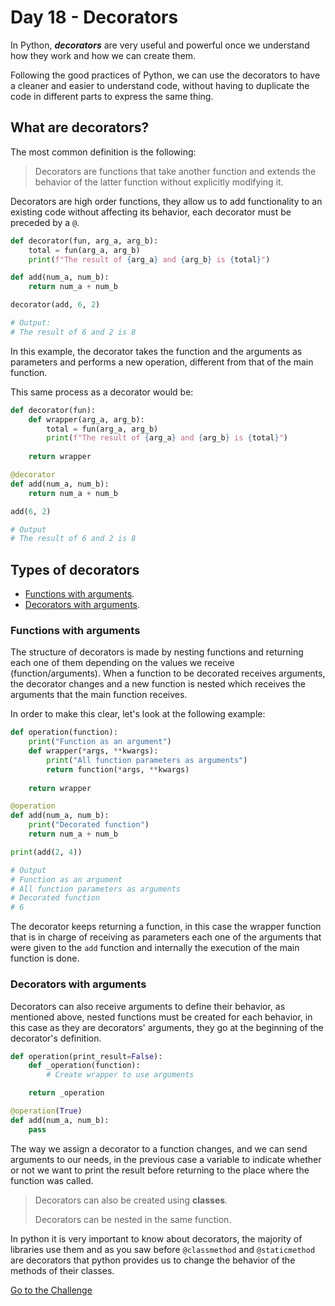 # Day 18 - Decorators

In Python, ***decorators*** are very useful and powerful once we understand how they work and how we can create them.

Following the good practices of Python, we can use the decorators to have a cleaner and easier to understand code, without having to duplicate the code in different parts to express the same thing.

## What are decorators?

The most common definition is the following:

> Decorators are functions that take another function and extends the behavior of the latter function without explicitly modifying it.

Decorators are high order functions, they allow us to add functionality to an existing code without affecting its behavior, each decorator must be preceded by a `@`.

```python
def decorator(fun, arg_a, arg_b):
    total = fun(arg_a, arg_b)
    print(f"The result of {arg_a} and {arg_b} is {total}")

def add(num_a, num_b):
    return num_a + num_b

decorator(add, 6, 2)

# Output:
# The result of 6 and 2 is 8
```

In this example, the decorator takes the function and the arguments as parameters and performs a new operation, different from that of the main function.

This same process as a decorator would be:

```python
def decorator(fun):
    def wrapper(arg_a, arg_b):
        total = fun(arg_a, arg_b)
        print(f"The result of {arg_a} and {arg_b} is {total}")
    
    return wrapper

@decorator
def add(num_a, num_b):
    return num_a + num_b

add(6, 2)

# Output
# The result of 6 and 2 is 8
```

## Types of decorators

- [Functions with arguments](#functions-with-arguments).
- [Decorators with arguments](#decorators-with-arguments).

### Functions with arguments

The structure of decorators is made by nesting functions and returning each one of them depending on the values we receive (function/arguments). When a function to be decorated receives arguments, the decorator changes and a new function is nested which receives the arguments that the main function receives.

In order to make this clear, let's look at the following example:

```python
def operation(function):
    print("Function as an argument")
    def wrapper(*args, **kwargs):
        print("All function parameters as arguments")
        return function(*args, **kwargs)
    
    return wrapper

@operation
def add(num_a, num_b):
    print("Decorated function")
    return num_a + num_b

print(add(2, 4))

# Output
# Function as an argument
# All function parameters as arguments
# Decorated function
# 6
```

The decorator keeps returning a function, in this case the wrapper function that is in charge of receiving as parameters each one of the arguments that were given to the `add` function and internally the execution of the main function is done.

### Decorators with arguments

Decorators can also receive arguments to define their behavior, as mentioned above, nested functions must be created for each behavior, in this case as they are decorators' arguments, they go at the beginning of the decorator's definition.

```python
def operation(print_result=False):
    def _operation(function):
        # Create wrapper to use arguments

    return _operation

@operation(True)
def add(num_a, num_b):
    pass
```

The way we assign a decorator to a function changes, and we can send arguments to our needs, in the previous case a variable to indicate whether or not we want to print the result before returning to the place where the function was called.

> Decorators can also be created using **classes**.
>
> Decorators can be nested in the same function.

In python it is very important to know about decorators, the majority of libraries use them and as you saw before `@classmethod` and `@staticmethod` are decorators that python provides us to change the behavior of the methods of their classes.

[Go to the Challenge](exercise.py)

